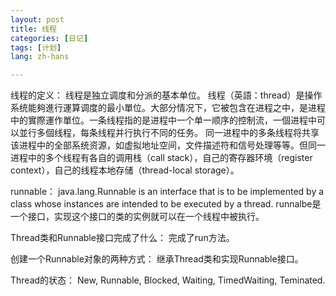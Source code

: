 ```yaml
---
layout: post
title: 线程
categories: [日记]
tags: [计划]
lang: zh-hans

---
```


线程的定义：
线程是独立调度和分派的基本单位。
线程（英語：thread）是操作系统能夠進行運算调度的最小單位。大部分情况下，它被包含在进程之中，是进程中的實際運作單位。一条线程指的是进程中一个单一顺序的控制流，一個进程中可以並行多個线程，每条线程并行执行不同的任务。
同一进程中的多条线程将共享该进程中的全部系统资源，如虚拟地址空间，文件描述符和信号处理等等。但同一进程中的多个线程有各自的调用栈（call stack），自己的寄存器环境（register context），自己的线程本地存储（thread-local storage）。

runnable：
java.lang.Runnable is an interface that is to be implemented by a class whose instances are intended to be executed by a thread. 
runnalbe是一个接口，实现这个接口的类的实例就可以在一个线程中被执行。

Thread类和Runnable接口完成了什么：
完成了run方法。

创建一个Runnable对象的两种方式：
继承Thread类和实现Runnable接口。

Thread的状态：
New, Runnable, Blocked, Waiting, TimedWaiting, Teminated.


